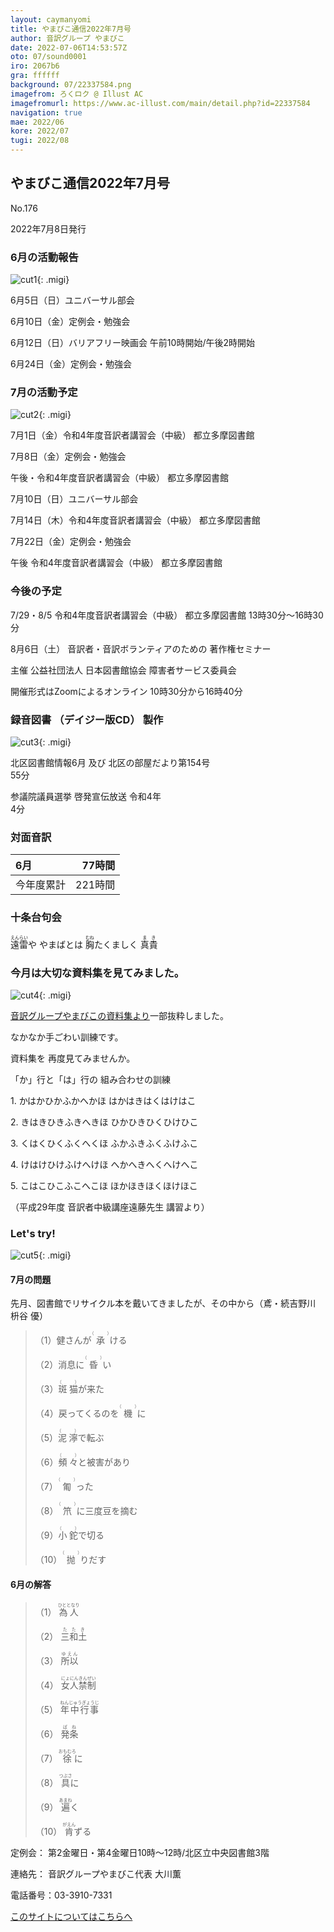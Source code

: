 ```yaml
---
layout: caymanyomi
title: やまびこ通信2022年7月号
author: 音訳グループ やまびこ
date: 2022-07-06T14:53:57Z
oto: 07/sound0001
iro: 2067b6
gra: ffffff
background: 07/22337584.png
imagefrom: ろくロク @ Illust AC
imagefromurl: https://www.ac-illust.com/main/detail.php?id=22337584
navigation: true
mae: 2022/06
kore: 2022/07
tugi: 2022/08
---
```



## <span data-dur="4.125" data-begin="2.750" id="xmri_0001" markdown="1"> やまびこ通信2022年7月号</span>

<span data-dur="2.591" data-begin="6.875" id="xmri_0002" markdown="1">No.176</span>

<span data-dur="5.463" data-begin="9.466" id="xmri_0003" markdown="1">2022年7月8日発行</span>

### <span data-dur="3.414" data-begin="20.134" id="xmri_0006" markdown="1"> 6月の活動報告</span>

![cut1](media/07/cut1.png){: .migi}

<span data-dur="2.066" data-begin="25.398" id="xmri_0008" markdown="1">6月5日（日）</span><span data-dur="2.504" data-begin="27.464" id="xmri_0009" markdown="1">ユニバーサル部会</span>

<span data-dur="2.047" data-begin="29.968" id="xmri_000A" markdown="1">6月10日（金）</span><span data-dur="2.986" data-begin="32.015" id="xmri_000B" markdown="1">定例会・勉強会</span>

<span data-dur="2.331" data-begin="35.001" id="xmri_000C" markdown="1">6月12日（日）</span><span data-dur="5.457" data-begin="37.332" id="xmri_000D" markdown="1">バリアフリー映画会 午前10時開始/午後2時開始</span>

<span data-dur="2.392" data-begin="42.789" id="xmri_000E" markdown="1">6月24日（金）</span><span data-dur="4.387" data-begin="45.181" id="xmri_000F" markdown="1">定例会・勉強会</span>

### <span data-dur="3.275" data-begin="49.568" id="xmri_0010" markdown="1"> 7月の活動予定</span>

![cut2](media/07/cut2.png){: .migi}

<span data-dur="2.156" data-begin="54.693" id="xmri_0012" markdown="1">7月1日（金）</span><span data-dur="2.650" data-begin="56.849" id="xmri_0013" markdown="1">令和4年度音訳者講習会</span><span data-dur="1.120" data-begin="59.499" id="xmri_0014" markdown="1">（中級）</span> <span data-dur="2.487" data-begin="60.619" id="xmri_0015" markdown="1">都立多摩図書館</span>

<span data-dur="2.045" data-begin="63.106" id="xmri_0016" markdown="1">7月8日（金）</span><span data-dur="2.636" data-begin="65.151" id="xmri_0017" markdown="1">定例会・勉強会</span>

<span data-dur="3.169" data-begin="67.787" id="xmri_0018" markdown="1">午後・令和4年度音訳者講習会</span><span data-dur="1.120" data-begin="70.956" id="xmri_0019" markdown="1">（中級）</span> <span data-dur="2.487" data-begin="72.076" id="xmri_001A" markdown="1">都立多摩図書館</span>

<span data-dur="2.078" data-begin="74.563" id="xmri_001B" markdown="1">7月10日（日）</span><span data-dur="2.503" data-begin="76.641" id="xmri_001C" markdown="1">ユニバーサル部会</span>

<span data-dur="2.296" data-begin="79.144" id="xmri_001D" markdown="1">7月14日（木）</span><span data-dur="2.650" data-begin="81.440" id="xmri_001E" markdown="1">令和4年度音訳者講習会</span><span data-dur="1.121" data-begin="84.090" id="xmri_001F" markdown="1">（中級）</span> <span data-dur="2.486" data-begin="85.211" id="xmri_0020" markdown="1">都立多摩図書館</span>

<span data-dur="2.417" data-begin="87.697" id="xmri_0021" markdown="1">7月22日（金）</span><span data-dur="2.636" data-begin="90.114" id="xmri_0022" markdown="1">定例会・勉強会</span>

<span data-dur="3.169" data-begin="92.750" id="xmri_0023" markdown="1">午後 令和4年度音訳者講習会</span><span data-dur="1.120" data-begin="95.919" id="xmri_0024" markdown="1">（中級）</span> <span data-dur="3.886" data-begin="97.039" id="xmri_0025" markdown="1">都立多摩図書館</span>

### <span data-dur="2.630" data-begin="100.925" id="xmri_0026" markdown="1"> 今後の予定</span>

<span data-dur="5.338" data-begin="103.555" id="xmri_0027" markdown="1">7/29・8/5 令和4年度音訳者講習会</span><span data-dur="1.120" data-begin="108.893" id="xmri_0028" markdown="1">（中級）</span> <span data-dur="7.387" data-begin="110.013" id="xmri_0029" markdown="1">都立多摩図書館 13時30分～16時30分</span>

<span data-dur="1.920" data-begin="117.400" id="xmri_002A" markdown="1">8月6日（土）</span> <span data-dur="4.728" data-begin="119.320" id="xmri_002B" markdown="1">音訳者・音訳ボランティアのための 著作権セミナー</span>

<span data-dur="6.312" data-begin="124.048" id="xmri_002C" markdown="1">主催 公益社団法人 日本図書館協会 障害者サービス委員会</span>

<span data-dur="8.720" data-begin="130.360" id="xmri_002D" markdown="1">開催形式はZoomによるオンライン 10時30分から16時40分</span>

### <span data-dur="4.728" data-begin="139.080" id="xmri_002E" markdown="1"> 録音図書<span class="infty_silent"> （</span>デイジー版CD<span class="infty_silent">） </span>製作</span>

![cut3](media/07/cut3.png){: .migi}

<span data-dur="5.513" data-begin="148.451" id="xmri_0032" markdown="1">北区図書館情報6月 及び 北区の部屋だより第154号</span>  
<span data-dur="1.846" data-begin="153.964" id="xmri_0033" markdown="1">55分</span>

<span data-dur="4.512" data-begin="155.810" id="xmri_0034" markdown="1">参議院議員選挙 啓発宣伝放送 令和4年</span>  
<span data-dur="3.305" data-begin="160.322" id="xmri_0035" markdown="1">4分</span>

### <span data-dur="2.666" data-begin="163.627" id="xmri_0036" markdown="1"> 対面音訳</span>

<span data-dur="1.150" data-begin="166.293" id="xmri_0037" markdown="1">6月</span>|<span data-dur="2.519" data-begin="167.443" id="xmri_0038" markdown="1">77時間</span>
|:---|---:|
<span data-dur="1.591" data-begin="169.962" id="xmri_0039" markdown="1">今年度累計</span>|<span data-dur="4.205" data-begin="171.553" id="xmri_003A" markdown="1">221時間</span>

### <span data-dur="2.768" data-begin="175.758" id="xmri_003B" markdown="1"> 十条台句会</span>

<span data-dur="8.476" data-begin="178.526" id="xmri_003C" markdown="1"><ruby>遠雷<rp>(</rp><rt>えんらい</rt><rp>)</rp></ruby>や やまばとは <ruby>胸<rp>(</rp><rt>むね</rt><rp>)</rp></ruby>たくましく</span>
<span class="haigo" data-dur="3.117" data-begin="187.002" id="xmri_003D" markdown="1"><ruby>真貴<rp>(</rp><rt>まき</rt><rp>)</rp></ruby></span>

### <span data-dur="5.647" data-begin="190.119" id="xmri_003E" markdown="1"> 今月は大切な資料集を見てみました。</span>

![cut4](media/07/cut4.png){: .migi}

<a href="https://o-yamabiko.github.io/learn/" data-dur="5.074" data-begin="195.766" id="xmri_003F" markdown="1">音訳グループやまびこの資料集より</a><span data-dur="3.205" data-begin="200.840" id="xmri_0040" markdown="1">一部抜粋しました。</span>

<span data-dur="3.554" data-begin="204.045" id="xmri_0041" markdown="1">なかなか手ごわい訓練です。</span>

<span data-dur="5.124" data-begin="207.599" id="xmri_0042" markdown="1">資料集を 再度見てみませんか。</span>

<span data-dur="4.140" data-begin="214.573" id="xmri_0044" markdown="1">「か<span class="infty_silent">」</span>行と<span class="infty_silent">「</span>は<span class="infty_silent">」</span>行の 組み合わせの訓練</span>

<span data-dur=".815" data-begin="218.713" id="xmri_0045" markdown="1">1.</span> <span data-dur="3.872" data-begin="219.528" id="xmri_0046" markdown="1">かはかひかふかへかほ はかはきはくはけはこ</span>

<span data-dur=".704" data-begin="223.400" id="xmri_0047" markdown="1">2.</span> <span data-dur="3.764" data-begin="224.104" id="xmri_0048" markdown="1">きはきひきふきへきほ ひかひきひくひけひこ</span>

<span data-dur=".870" data-begin="227.868" id="xmri_0049" markdown="1">3.</span> <span data-dur="3.681" data-begin="228.738" id="xmri_004A" markdown="1">くはくひくふくへくほ ふかふきふくふけふこ</span>

<span data-dur=".797" data-begin="232.419" id="xmri_004B" markdown="1">4.</span> <span data-dur="3.929" data-begin="233.216" id="xmri_004C" markdown="1">けはけひけふけへけほ へかへきへくへけへこ</span>

<span data-dur=".715" data-begin="237.145" id="xmri_004D" markdown="1">5.</span> <span data-dur="4.633" data-begin="237.860" id="xmri_004E" markdown="1">こはこひこふこへこほ ほかほきほくほけほこ</span>

<span data-dur="3.589" data-begin="242.493" id="xmri_004F" markdown="1">（平成29年度 音訳者中級講座</span><span data-dur="3.571" data-begin="246.082" id="xmri_0050" markdown="1">遠藤先生 講習より）</span>

### <span data-dur=".500" data-begin="249.653" id="xmri_0051" markdown="1"></span> <span data-dur="2.340" data-begin="250.153" id="xmri_0052" markdown="1">Let&apos;s try!</span>

![cut5](media/07/cut5.png){: .migi}

#### <span data-dur="2.813" data-begin="254.343" id="xmri_0054" markdown="1"> 7月の問題</span>

<span data-dur="1.182" data-begin="257.156" id="xmri_0055" markdown="1">先月、</span><span data-dur="3.192" data-begin="258.338" id="xmri_0056" markdown="1">図書館でリサイクル本を戴いてきましたが、</span><span data-dur="1.344" data-begin="261.530" id="xmri_0057" markdown="1">その中から</span><span data-dur="4.180" data-begin="262.874" id="xmri_0058" markdown="1">（鳶・続吉野川 枡谷<span class="infty_silent_space"> </span>優）</span>

<blockquote markdown="1">

<span class="infty_silent">（1）健さんが<ruby>承<rp>(</rp><rt>（　　　）</rt><rp>)</rp></ruby>ける</span>

<span class="infty_silent">（2）消息に<ruby>昏<rp>(</rp><rt>（　　　）</rt><rp>)</rp></ruby>い</span>

<span class="infty_silent">（3）<ruby>斑猫<rp>(</rp><rt>（　　　）</rt><rp>)</rp></ruby>が来た</span>

<span class="infty_silent">（4）戻ってくるのを<ruby>機<rp>(</rp><rt>（　　　）</rt><rp>)</rp></ruby>に</span>

<span class="infty_silent">（5）<ruby>泥濘<rp>(</rp><rt>（　　　）</rt><rp>)</rp></ruby>で転ぶ</span>

<span class="infty_silent">（6）<ruby>頻々<rp>(</rp><rt>（　　　）</rt><rp>)</rp></ruby>と被害があり</span>

<span class="infty_silent">（7）<ruby>匍<rp>(</rp><rt>（　　　）</rt><rp>)</rp></ruby>った</span>

<span class="infty_silent">（8）<ruby>笊<rp>(</rp><rt>（　　　）</rt><rp>)</rp></ruby>に三度豆を摘む</span>

<span class="infty_silent">（9）<ruby>小鉈<rp>(</rp><rt>（　　　）</rt><rp>)</rp></ruby>で切る</span>

<span class="infty_silent">（10）<ruby>抛<rp>(</rp><rt>（　　　）</rt><rp>)</rp></ruby>りだす</span>

</blockquote>

#### <span data-dur="2.224" data-begin="271.579" id="xmri_005A" markdown="1"> 6月の解答</span>

<blockquote markdown="1">

<span data-dur="1.178" data-begin="273.803" id="xmri_005B" markdown="1">（1）</span> <span data-dur="1.639" data-begin="274.981" id="xmri_005C" markdown="1"><ruby>為人<rp>(</rp><rt>ひととなり</rt><rp>)</rp></ruby></span>

<span data-dur="1.017" data-begin="276.620" id="xmri_005D" markdown="1">（2）</span> <span data-dur="1.463" data-begin="277.637" id="xmri_005E" markdown="1"><ruby>三和土<rp>(</rp><rt>たたき</rt><rp>)</rp></ruby></span>

<span data-dur="1.143" data-begin="279.100" id="xmri_005F" markdown="1">（3）</span> <span data-dur="1.463" data-begin="280.243" id="xmri_0060" markdown="1"><ruby>所以<rp>(</rp><rt>ゆえん</rt><rp>)</rp></ruby></span>

<span data-dur="1.119" data-begin="281.706" id="xmri_0061" markdown="1">（4）</span> <span data-dur="1.974" data-begin="282.825" id="xmri_0062" markdown="1"><ruby>女人禁制<rp>(</rp><rt>にょにんきんぜい</rt><rp>)</rp></ruby></span>

<span data-dur="1.046" data-begin="284.799" id="xmri_0063" markdown="1">（5）</span> <span data-dur="1.898" data-begin="285.845" id="xmri_0064" markdown="1"><ruby>年中行事<rp>(</rp><rt>ねんじゅうぎょうじ</rt><rp>)</rp></ruby></span>

<span data-dur="1.177" data-begin="287.743" id="xmri_0065" markdown="1">（6）</span> <span data-dur="1.378" data-begin="288.920" id="xmri_0066" markdown="1"><ruby>発条<rp>(</rp><rt>ばね</rt><rp>)</rp></ruby></span>

<span data-dur="1.170" data-begin="290.298" id="xmri_0067" markdown="1">（7）</span> <span data-dur="1.644" data-begin="291.468" id="xmri_0068" markdown="1"><ruby>徐<rp>(</rp><rt>おもむろ</rt><rp>)</rp></ruby>に</span>

<span data-dur="1.211" data-begin="293.112" id="xmri_0069" markdown="1">（8）</span> <span data-dur="1.625" data-begin="294.323" id="xmri_006A" markdown="1"><ruby>具<rp>(</rp><rt>つぶさ</rt><rp>)</rp></ruby>に</span>

<span data-dur="1.197" data-begin="295.948" id="xmri_006B" markdown="1">（9）</span> <span data-dur="1.541" data-begin="297.145" id="xmri_006C" markdown="1"><ruby>遍<rp>(</rp><rt>あまね</rt><rp>)</rp></ruby>く</span>

<span data-dur="1.137" data-begin="298.686" id="xmri_006D" markdown="1">（10）</span> <span data-dur="1.643" data-begin="299.823" id="xmri_006E" markdown="1"><ruby>肯<rp>(</rp><rt>がえん</rt><rp>)</rp></ruby>ずる</span>

</blockquote>

<span data-dur="1.204" data-begin="301.466" id="xmri_006F" markdown="1">定例会：</span> <span data-dur="4.115" data-begin="302.670" id="xmri_0070" markdown="1">第2金曜日・第4金曜日10時～12時</span><span data-dur="3.048" data-begin="306.785" id="xmri_0071" markdown="1">/北区立中央図書館3階</span>

<span data-dur="1.318" data-begin="309.833" id="xmri_0072" markdown="1">連絡先：</span> <span data-dur="3.965" data-begin="311.151" id="xmri_0073" markdown="1">音訳グループやまびこ代表 大川薫</span>

<span data-dur="1.410" data-begin="315.116" id="xmri_0074" markdown="1">電話番号：</span><span data-dur="4.305" data-begin="316.526" id="xmri_0075" markdown="1">03-3910-7331</span>

<a href="mailto:ymbk2016ml@gmail.com?Subject=やまびこウェブサイトについて" data-dur="5.930" data-begin="320.831" id="xmri_0076" markdown="1">このサイトについてはこちらへ</a>


